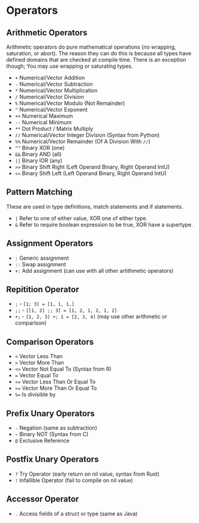 # Operators

## Arithmetic Operators
Arithmetic operators do pure mathematical operations (no wrapping, saturation,
or abort).  The reason they can do this is because all types have defined
domains that are checked at compile time.  There is an exception though; You may
use wrapping or saturating types.
 - `+` Numerical/Vector Addition
 - `-` Numerical/Vector Subtraction
 - `*` Numerical/Vector Multiplication
 - `/` Numerical/Vector Division
 - `%` Numerical/Vector Modulo (Not Remainder)
 - `^` Numerical/Vector Exponent
 - `++` Numerical Maximum
 - `--` Numerical Minimum
 - `**` Dot Product / Matrix Multiply
 - `//` Numerical/Vector Integer Division (Syntax from Python)
 - `%%` Numerical/Vector Remainder (Of A Division With `//`)
 - `^^` Binary XOR (one)
 - `&&` Binary AND (all)
 - `||` Binary IOR (any)
 - `>>` Binary Shift Right (Left Operand Binary, Right Operand IntU)
 - `<<` Binary Shift Left (Left Operand Binary, Right Operand IntU)

## Pattern Matching
These are used in type definitions, match statements and if statements.
 - `|` Refer to one of either value, XOR one of either type.
 - `&` Refer to require boolean expression to be true, XOR have a supertype.

## Assignment Operators
 - `:` Generic assignment
 - `::` Swap assignment
 - `+:` Add assignment (can use with all other artithmetic operators)
 
## Repitition Operator
 - `;` - `[1; 3] = [1, 1, 1,]`
 - `;;` - `[[1, 2] ;; 3] = [1, 2, 1, 2, 1, 2]`
 - `+;` - `[1, 2, 3] +; 1 = [2, 3, 4]` (may use other arithmetic or comparison)

## Comparison Operators
 - `<` Vector Less Than
 - `>` Vector More Than
 - `<>` Vector Not Equal To (Syntax from R)
 - `=` Vector Equal To
 - `<=` Vector Less Than Or Equal To
 - `>=` Vector More Than Or Equal To
 - `%=` Is divisible by

## Prefix Unary Operators
 - `-` Negation (same as subtraction)
 - `~` Binary NOT (Syntax from C)
 - `@` Exclusive Reference

## Postfix Unary Operators
 - `?` Try Operator (early return on nil value, syntax from Rust)
 - `!` Infallible Operator (fail to compile on nil value)

## Accessor Operator
 - `.` Access fields of a struct or type (same as Java)
